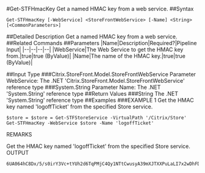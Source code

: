 #Get-STFHmacKey
Get a named HMAC key from a web service.
##Syntax
```Get-STFHmacKey [-WebService] <StoreFrontWebService> [-Name] <String> [<CommonParameters>]
```
##Detailed Description
Get a named HMAC key from a web service.
##Related Commands
##Parameters
|Name|Description|Required?|Pipeline Input||--|--|--|--||WebService|The Web Service to get the HMAC key from.|true|true (ByValue)||Name|The name of the HMAC key.|true|true (ByValue)|##Input Type
###Citrix.StoreFront.Model.StoreFrontWebService
Parameter WebService: The .NET 'Citrix.StoreFront.Model.StoreFrontWebService' reference type
###System.String
Parameter Name: The .NET 'System.String' reference type
##Return Values
###String
The .NET 'System.String' reference type
##Examples
###EXAMPLE 1 Get the HMAC key named 'logoffTicket' from the specified Store service.
```$store = $store = Get-STFStoreService -VirtualPath '/Citrix/Store'
Get-STFHmacKey -WebService $store -Name 'logoffTicket'
```
REMARKS

Get the HMAC key named 'logoffTicket' from the specified Store service.
OUTPUT
```6UA064hC8Dx/5/s0irY3Vc+tYUh2d6TqPMjC4Qy1NTtCwusyA39mXJTXXPuLaLI7x2wDhFDrsk0rqSqzjlV5Pw==
```
